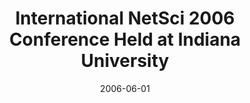 ---
date: 2006-06-01
title: "International NetSci 2006 Conference Held at Indiana University"
source: SoIC News
sourceUrl: http://www.slis.indiana.edu/news/story.php?story_id=1234
pdfLink: 20060601-borner-netsci-conference.pdf
---